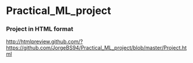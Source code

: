 # Practical_ML_project

### Project in HTML format
 http://htmlpreview.github.com/?https://github.com/JorgeBS94/Practical_ML_project/blob/master/Project.html
